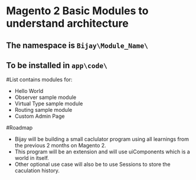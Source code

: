 # Magento 2 Basic Modules to understand architecture

## The namespace is `Bijay\Module_Name\`

## To be installed in `app\code\`

#List contains modules for:

- Hello World
- Observer sample module
- Virtual Type sample module
- Routing sample module
- Custom Admin Page

#Roadmap

- Bijay will be building a small caclulator program using all learnings from the previous 2 months on Magento 2.
- This program will be an extension and will use uiComponents which is a world in itself.
- Other optional use case will also be to use Sessions to store the caculation history.
